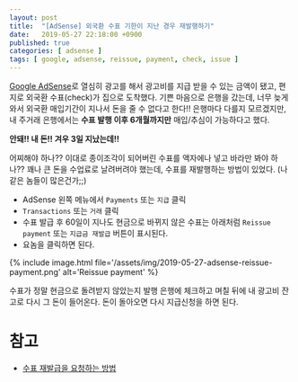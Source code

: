 ```yaml
---
layout: post
title:  "[AdSense] 외국환 수표 기한이 지난 경우 재발행하기"
date:   2019-05-27 22:18:00 +0900
published: true
categories: [ adsense ]
tags: [ google, adsense, reissue, payment, check, issue ]
---
```


[Google AdSense](https://www.google.com/adsense/)로 열심히 광고를 해서 광고비를 지급 받을 수 있는 금액이 됐고, 편지로 외국환 수표(check)가 집으로 도착했다. 기쁜 마음으로 은행을 갔는데, 너무 늦게 와서 외국환 매입기간이 지나서 돈을 줄 수 없다고 한다!! 은행마다 다를지 모르겠지만, 내 주거래 은행에서는 **수표 발행 이후 6개월까지만** 매입/추심이 가능하다고 했다.

**안돼!! 내 돈!! 겨우 3일 지났는데!!**

어찌해야 하나?? 이대로 종이조각이 되어버린 수표를 액자에나 넣고 바라만 봐야 하나?? 꽤나 큰 돈을 수업료로 날려버려야 했는데, 수표를 재발행하는 방법이 있었다. (나 같은 놈들이 많은건가;;)

- AdSense 왼쪽 메뉴에서 `Payments` 또는 `지급` 클릭
- `Transactions` 또는 `거래` 클릭
- 수표 발급 후 60일이 지나도 현금으로 바뀌지 않은 수표는 아래처럼 `Reissue payment` 또는 `지급금 재발급` 버튼이 표시된다.
- 요놈을 클릭하면 된다.

{% include image.html file='/assets/img/2019-05-27-adsense-reissue-payment.png' alt='Reissue payment' %}

수표가 정말 현금으로 돌려받지 않았는지 발행 은행에 체크하고 며칠 뒤에 내 광고비 잔고로 다시 그 돈이 들어온다. 돈이 돌아오면 다시 지급신청을 하면 된다.


# 참고

- [수표 재발급을 요청하는 방법](https://support.google.com/adsense/answer/1208356?hl=ko)
